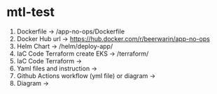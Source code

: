 # mtl-test

1. Dockerfile -> /app-no-ops/Dockerfile
2. Docker Hub url -> https://hub.docker.com/r/beerwarin/app-no-ops
3. Helm Chart -> /helm/deploy-app/
4. IaC Code Terraform create EKS -> /terraform/
5. IaC Code Terraform ->
6. Yaml files and instruction ->
7. Github Actions workflow (yml file) or diagram -> 
8. Diagram -> 
